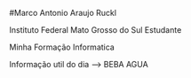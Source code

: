 #Marco Antonio Araujo Ruckl

Instituto Federal Mato Grosso do Sul Estudante

Minha Formação
Informatica

Informação util do dia --> BEBA AGUA

